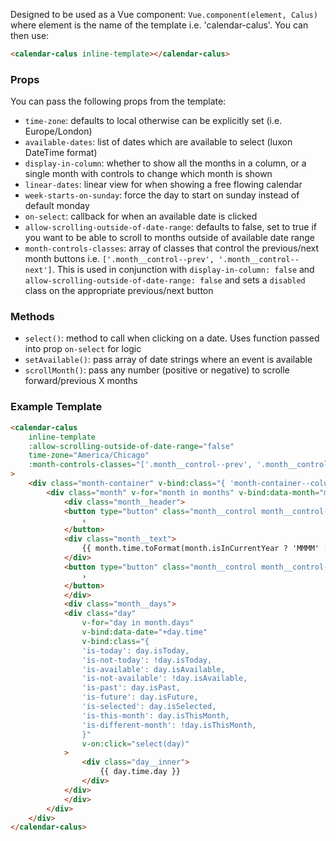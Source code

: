 Designed to be used as a Vue component: `Vue.component(element, Calus)` where element is the name of the template i.e. 'calendar-calus'. You can then use:
```html
<calendar-calus inline-template></calendar-calus>
```

### Props
You can pass the following props from the template:
- `time-zone`: defaults to local otherwise can be explicitly set (i.e. Europe/London)
- `available-dates`: list of dates which are available to select (luxon DateTime format)
- `display-in-column`: whether to show all the months in a column, or a single month with controls to change which month is shown
- `linear-dates`: linear view for when showing a free flowing calendar
- `week-starts-on-sunday`: force the day to start on sunday instead of default monday
- `on-select`: callback for when an available date is clicked
- `allow-scrolling-outside-of-date-range`: defaults to false, set to true if you want to be able to scroll to months outside of available date range
- `month-controls-classes`: array of classes that control the previous/next month buttons i.e. `['.month__control--prev', '.month__control--next']`. This is used in conjunction with `display-in-column: false` and `allow-scrolling-outside-of-date-range: false` and sets a `disabled` class on the appropriate previous/next button

### Methods
- `select()`: method to call when clicking on a date. Uses function passed into prop `on-select` for logic
- `setAvailable()`: pass array of date strings where an event is available
- `scrollMonth()`: pass any number (positive or negative) to scrolle forward/previous X months

### Example Template
```html
<calendar-calus
    inline-template
    :allow-scrolling-outside-of-date-range="false"
	time-zone="America/Chicago"
	:month-controls-classes="['.month__control--prev', '.month__control--next']"
>
    <div class="month-container" v-bind:class="{ 'month-container--column': displayInColumn }">
        <div class="month" v-for="month in months" v-bind:data-month="month.time.toFormat('MM/y')">
            <div class="month__header">
            <button type="button" class="month__control month__control--prev" :disabled="month.disablePrevScroll" v-if="!displayInColumn" v-on:click="scrollMonth(-1)">
                ‹
            </button>
            <div class="month__text">
                {{ month.time.toFormat(month.isInCurrentYear ? 'MMMM' : 'MMMM y') }}
            </div>
            <button type="button" class="month__control month__control--next" v-if="!displayInColumn" v-on:click="scrollMonth(1)">
                ›
            </button>
            </div>
            <div class="month__days">
            <div class="day"
                v-for="day in month.days"
                v-bind:data-date="+day.time"
                v-bind:class="{
                'is-today': day.isToday,
                'is-not-today': !day.isToday,
                'is-available': day.isAvailable,
                'is-not-available': !day.isAvailable,
                'is-past': day.isPast,
                'is-future': day.isFuture,
                'is-selected': day.isSelected,
                'is-this-month': day.isThisMonth,
                'is-different-month': !day.isThisMonth,
                }"
                v-on:click="select(day)"
            >
                <div class="day__inner">
                    {{ day.time.day }}
                </div>
            </div>
            </div>
        </div>
    </div>
</calendar-calus>
```
